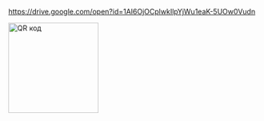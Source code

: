 https://drive.google.com/open?id=1AI6OjOCplwkIlpYjWu1eaK-5UOw0Vudn

<a href="http://qrcoder.ru" target="_blank"><img src="http://qrcoder.ru/code/?https%3A%2F%2Fdrive.google.com%2Fopen%3Fid%3D1AI6OjOCplwkIlpYjWu1eaK-5UOw0Vudn&4&0" width="180" height="180" border="0" title="QR код"></a>
